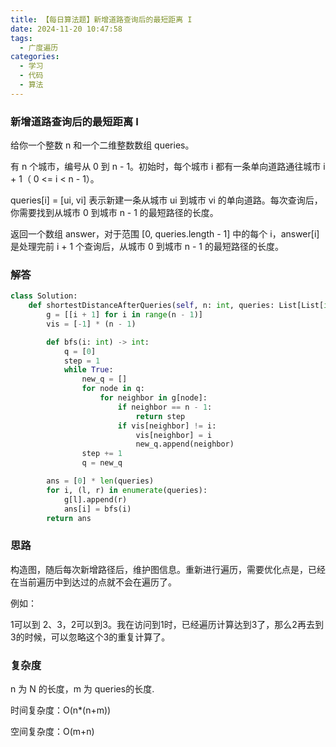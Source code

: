 ```yaml
---
title: 【每日算法题】新增道路查询后的最短距离 I
date: 2024-11-20 10:47:58
tags:
  - 广度遍历
categories:
  - 学习 
  - 代码
  - 算法
---
```


### 新增道路查询后的最短距离 I

给你一个整数 n 和一个二维整数数组 queries。

有 n 个城市，编号从 0 到 n - 1。初始时，每个城市 i 都有一条单向道路通往城市 i + 1（ 0 <= i < n - 1）。

queries[i] = [ui, vi] 表示新建一条从城市 ui 到城市 vi 的单向道路。每次查询后，你需要找到从城市 0 到城市 n - 1 的最短路径的长度。

返回一个数组 answer，对于范围 [0, queries.length - 1] 中的每个 i，answer[i] 是处理完前 i + 1 个查询后，从城市 0 到城市 n - 1 的最短路径的长度。

### 解答

```python
class Solution:
    def shortestDistanceAfterQueries(self, n: int, queries: List[List[int]]) -> List[int]:
        g = [[i + 1] for i in range(n - 1)]
        vis = [-1] * (n - 1)

        def bfs(i: int) -> int:
            q = [0]
            step = 1
            while True:
                new_q = []
                for node in q:
                    for neighbor in g[node]:
                        if neighbor == n - 1:
                            return step
                        if vis[neighbor] != i:
                            vis[neighbor] = i
                            new_q.append(neighbor)
                step += 1
                q = new_q

        ans = [0] * len(queries)
        for i, (l, r) in enumerate(queries):
            g[l].append(r)
            ans[i] = bfs(i)
        return ans
```

### 思路

构造图，随后每次新增路径后，维护图信息。重新进行遍历，需要优化点是，已经在当前遍历中到达过的点就不会在遍历了。

例如：

1可以到 2、3，2可以到3。我在访问到1时，已经遍历计算达到3了，那么2再去到3的时候，可以忽略这个3的重复计算了。

### 复杂度

n 为 N 的长度，m 为 queries的长度.

时间复杂度：O(n*(n+m))

空间复杂度：O(m+n)
